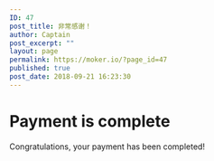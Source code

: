 ```yaml
---
ID: 47
post_title: 非常感谢！
author: Captain
post_excerpt: ""
layout: page
permalink: https://moker.io/?page_id=47
published: true
post_date: 2018-09-21 16:23:30
---
```

<h1>Payment is complete</h1><p>Congratulations, your payment has been completed!</p>